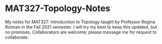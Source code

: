 # MAT327-Topology-Notes
My notes for MAT327: Introduction to Topology taught by Professor Regina Rotman in the Fall 2021 semester. I will try my best to keep this updated, but no promises. Collaborators are welcome; please message me for request to collaborate.
